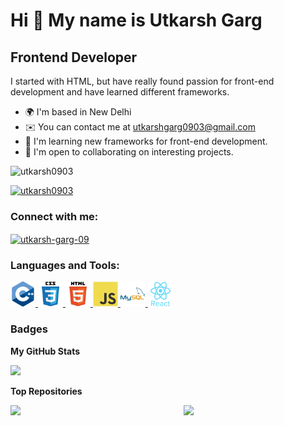 Hi 👋 My name is Utkarsh Garg
===============================

Frontend Developer
---------------------

I started with HTML, but have really found passion for front-end development and have learned different frameworks.

* 🌍  I'm based in New Delhi
* ✉️  You can contact me at [utkarshgarg0903@gmail.com](mailto:utkarshgarg0903@gmail.com)
* 🧠  I'm learning new frameworks for front-end development.
* 🤝  I'm open to collaborating on interesting projects.

<p align="left"> <img src="https://komarev.com/ghpvc/?username=utkarsh0903&label=Profile%20views&color=0e75b6&style=flat" alt="utkarsh0903" /> </p>

<p align="left"> <a href="https://github.com/ryo-ma/github-profile-trophy"><img src="https://github-profile-trophy.vercel.app/?username=utkarsh0903" alt="utkarsh0903" /></a> </p>

<h3 align="left">Connect with me:</h3>
<p align="left">
<a href="https://linkedin.com/in/utkarsh-garg-09" target="blank"><img align="center" src="https://raw.githubusercontent.com/rahuldkjain/github-profile-readme-generator/master/src/images/icons/Social/linked-in-alt.svg" alt="utkarsh-garg-09" height="30" width="40" /></a>
</p>

<h3 align="left">Languages and Tools:</h3>
<p align="left"> <a href="https://www.w3schools.com/cpp/" target="_blank" rel="noreferrer"> <img src="https://raw.githubusercontent.com/devicons/devicon/master/icons/cplusplus/cplusplus-original.svg" alt="cplusplus" width="40" height="40"/> </a> <a href="https://www.w3schools.com/css/" target="_blank" rel="noreferrer"> <img src="https://raw.githubusercontent.com/devicons/devicon/master/icons/css3/css3-original-wordmark.svg" alt="css3" width="40" height="40"/> </a> <a href="https://www.w3.org/html/" target="_blank" rel="noreferrer"> <img src="https://raw.githubusercontent.com/devicons/devicon/master/icons/html5/html5-original-wordmark.svg" alt="html5" width="40" height="40"/> </a> <a href="https://developer.mozilla.org/en-US/docs/Web/JavaScript" target="_blank" rel="noreferrer"> <img src="https://raw.githubusercontent.com/devicons/devicon/master/icons/javascript/javascript-original.svg" alt="javascript" width="40" height="40"/> </a> <a href="https://www.mysql.com/" target="_blank" rel="noreferrer"> <img src="https://raw.githubusercontent.com/devicons/devicon/master/icons/mysql/mysql-original-wordmark.svg" alt="mysql" width="40" height="40"/> </a> <a href="https://reactjs.org/" target="_blank" rel="noreferrer"> <img src="https://raw.githubusercontent.com/devicons/devicon/master/icons/react/react-original-wordmark.svg" alt="react" width="40" height="40"/> </a> </p>

### Badges

<b>My GitHub Stats</b>

<a href="http://www.github.com/utkarsh0903"><img src="https://github-readme-streak-stats.herokuapp.com/?user=utkarsh0903&stroke=ffffff&background=1c1917&ring=0891b2&fire=0891b2&currStreakNum=ffffff&currStreakLabel=0891b2&sideNums=ffffff&sideLabels=ffffff&dates=ffffff&hide_border=true" /></a>

<b>Top Repositories</b>

<div width="100%" align="center"><a href="https://github.com/utkarsh0903/Youtube-Comment-Analyzer" align="left"><img align="left" width="45%" src="https://github-readme-stats.vercel.app/api/pin/?username=utkarsh0903&repo=Youtube-Comment-Analyzer&title_color=0891b2&text_color=ffffff&icon_color=0891b2&bg_color=1c1917&hide_border=true&locale=en" /></a><a href="https://github.com/utkarsh0903/Spotify-Clone" align="right"><img align="right" width="45%" src="https://github-readme-stats.vercel.app/api/pin/?username=utkarsh0903&repo=Spotify-Clone&title_color=0891b2&text_color=ffffff&icon_color=0891b2&bg_color=1c1917&hide_border=true&locale=en" /></a></div><br /><br /><br /><br /><br /><br /><br />
